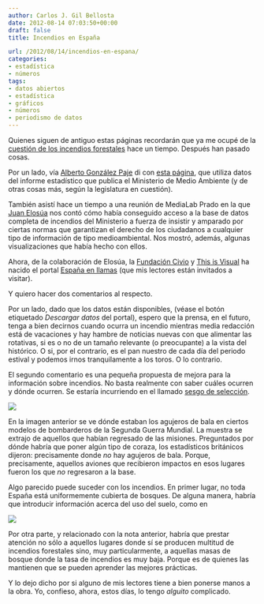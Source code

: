 ```yaml
---
author: Carlos J. Gil Bellosta
date: 2012-08-14 07:03:50+00:00
draft: false
title: Incendios en España

url: /2012/08/14/incendios-en-espana/
categories:
- estadística
- números
tags:
- datos abiertos
- estadística
- gráficos
- números
- periodismo de datos
---
```


Quienes siguen de antiguo estas páginas recordarán que ya me ocupé de la [cuestión de los incendios forestales](http://www.datanalytics.com/2011/12/12/estadisticas-de-incendios-forestales-en-espana/) hace un tiempo. Después han pasado cosas.

Por un lado, vía [Alberto González Paje](http://www.ekonlab.com/) di con [esta página](http://www.ekonlab.com/?p=352), que utiliza datos del informe estadístico que publica el Ministerio de Medio Ambiente (y de otras cosas más, según la legislatura en cuestión).

También asistí hace un tiempo a una reunión de MediaLab Prado en la que [Juan Elosúa](http://www.linkedin.com/pub/juan-elosua/b/274/689) nos contó cómo había conseguido acceso a la base de datos completa de incendios del Ministerio a fuerza de insistir y amparado por ciertas normas que garantizan el derecho de los ciudadanos a cualquier tipo de información de tipo medioambiental. Nos mostró, además, algunas visualizaciones que había hecho con ellos.

Ahora, de la colaboración de Elosúa, la [Fundación Civio](http://www.civio.es/) y [This is Visual](http://thisisvisual.info/) ha nacido el portal [España en llamas](http://www.espanaenllamas.es/) (que mis lectores están invitados a visitar).

Y quiero hacer dos comentarios al respecto.

Por un lado, dado que los datos están disponibles, (véase el botón etiquetado _Descargar datos_ del portal), espero que la prensa, en el futuro, tenga a bien decirnos cuando ocurra un incendio mientras media redacción está de vacaciones y hay hambre de noticias nuevas con que alimentar las rotativas, si es o no de un tamaño relevante (o preocupante) a la vista del histórico. O si, por el contrario, es el pan nuestro de cada día del periodo estival y podemos irnos tranquilamente a los toros. O lo contrario.

El segundo comentario es una pequeña propuesta de mejora para la información sobre incendios. No basta realmente con saber cuáles ocurren y dónde ocurren. Se estaría incurriendo en el llamado [sesgo de selección](http://tywkiwdbi.blogspot.com.es/2011/09/importance-of-selection-bias-in.html).

[![](/wp-uploads/2012/08/plane-bullet-holes.jpg)
](/wp-uploads/2012/08/plane-bullet-holes.jpg)

En la imagen anterior se ve dónde estaban los agujeros de bala en ciertos modelos de bombarderos de la Segunda Guerra Mundial. La muestra se extrajo de aquellos que habían regresado de las misiones. Preguntados por dónde habría que poner algún tipo de coraza, los estadísticos británicos dijeron: precisamente donde _no_ hay agujeros de bala. Porque, precisamente, aquellos aviones que recibieron impactos en esos lugares fueron los que _no_ regresaron a la base.

Algo parecido puede suceder con los incendios. En primer lugar, no toda España está uniformemente cubierta de bosques. De alguna manera, habría que introducir información acerca del uso del suelo, como en

[![](/wp-uploads/2012/08/uso_suelo_espana.png#center)
](/wp-uploads/2012/08/uso_suelo_espana.png#center)

Por otra parte, y relacionado con la nota anterior, habría que prestar atención no sólo a aquellos lugares donde sí se producen multitud de incendios forestales sino, muy particularmente, a aquellas masas de bosque donde la tasa de incendios es muy baja. Porque es de quienes las mantienen que se pueden aprender las mejores prácticas.

Y lo dejo dicho por si alguno de mis lectores tiene a bien ponerse manos a la obra. Yo, confieso, ahora, estos días, lo tengo _alguito_ complicado.
